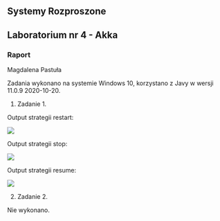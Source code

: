 ## Systemy Rozproszone
## Laboratorium nr 4 - Akka
### Raport
Magdalena Pastuła

Zadania wykonano na systemie Windows 10, korzystano z Javy w wersji 11.0.9 2020-10-20.

1. Zadanie 1.

Output strategii restart:

![](./akka_output_restart.png)

Output strategii stop:

![](./akka_output_stop.png)

Output strategii resume:

![](./akka_output_resume.png)

2. Zadanie 2.

Nie wykonano.
